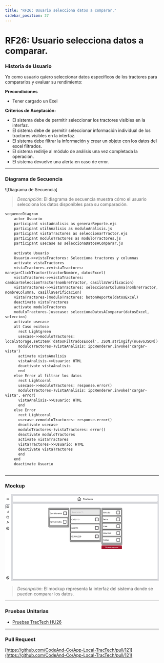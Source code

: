 ```yaml
---
title: "RF26: Usuario selecciona datos a comparar."  
sidebar_position: 27
---
```


# RF26: Usuario selecciona datos a comparar.

### Historia de Usuario

Yo como usuario quiero seleccionar datos especificos de los tractores para compararlos y evaluar su rendimiento:

  **Precondiciones**
  - Tener cargado un Exel

  **Criterios de Aceptación:**
  - El sistema debe de permitir seleccionar los tractores visibles en la interfaz.
  - El sistema debe de permitir seleccionar información individual de los tractores visibles en la interfaz.
  - El sistema debe filtrar la información y crear un objeto con los datos del excel filtrados.
  - El sistema redirije al módulo de análisis una vez completada la operación.
  - El sistema devuelve una alerta en caso de error.

---

### Diagrama de Secuencia

![Diagrama de Secuencia] 

> *Descripción*: El diagrama de secuencia muestra cómo el usuario selecciona los datos disponibles para su comparación.

```mermaid
sequenceDiagram
    actor Usuario
    participant vistaAnalisis as generarReporte.ejs
    participant utilAnalisis as moduloAnalisis.js
    participant vistaTractores as seleccionarTractor.ejs
    participant moduloTractores as moduloTractores.js
    participant usecase as seleccionaDatosAComparar.js

    activate Usuario
    Usuario->>vistaTractores: Selecciona tractores y columnas
    activate vistaTractores
    vistaTractores->>vistaTractores: manejarClickTractor(tractorNombre, datosExcel)
    vistaTractores->>vistaTractores: cambiarSeleccionTractor(nombreTractor, casillaVerificacion)
    vistaTractores->>vistaTractores: seleccionarColumna(nombreTractor, nombreColumna, casillaVerificacion)
    vistaTractores-)moduloTractores: botonReporte(datosExcel)
    deactivate vistaTractores
    activate moduloTractores
    moduloTractores-)usecase: seleccionaDatosAComparar(datosExcel, seleccion)
    activate usecase
    alt Caso exitoso
      rect Lightgreen    
      usecase->>moduloTractores: localStorage.setItem('datosFiltradosExcel', JSON.stringify(nuevoJSON))
      moduloTractores-)vistaAnalisis: ipcRenderer.invoke('cargar-vista')
      activate vistaAnalisis
      vistaAnalisis->>Usuario: HTML
      deactivate vistaAnalisis
      end
    else Error al filtrar los datos
      rect Lightcoral
      usecase->>moduloTractores: response.error()
      moduloTractores-)vistaAnalisis: ipcRenderer.invoke('cargar-vista', error)
      vistaAnalisis->>Usuario: HTML
      end
    else Error
      rect Lightcoral
      usecase->>moduloTractores: response.error()
      deactivate usecase
      moduloTractores-)vistaTractores: error()
      deactivate moduloTractores
      activate vistaTractores
      vistaTractores->>Usuario: HTML
      deactivate vistaTractores
      end
    end
    deactivate Usuario
    
```
---

### Mockup

![Mockup](./mockups/MockupSeleccionarTractores.png)

> *Descripción*: El mockup representa la interfaz del sistema donde se pueden comparar los datos.

---

### Pruebas Unitarias 




- [Pruebas TracTech HU26](https://docs.google.com/spreadsheets/d/1W-JW32dTsfI22-Yl5LydMhiu-oXHH_xo3hWvK6FHeLw/edit?gid=871428003#gid=871428003)

---

### Pull Request
[https://github.com/CodeAnd-Co/App-Local-TracTech/pull/121](https://github.com/CodeAnd-Co/App-Local-TracTech/pull/121)